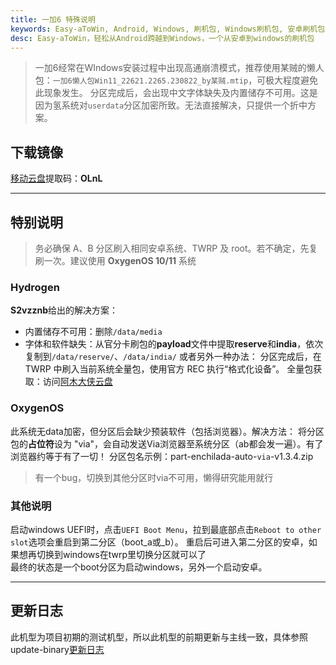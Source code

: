 ```yaml
---
title: 一加6 特殊说明
keywords: Easy-aToWin, Android, Windows, 刷机包, Windows刷机包, 安卓刷机包,  Windows11, Windows10, Windows 11 arm, Windows 10 arm, 安卓刷Windows, 小米刷Windows, 一加刷Windows, 红米刷Windows, 亦魔
desc: Easy-aToWin，轻松从Android跨越到Windows，一个从安卓到windows的刷机包
---
```


>一加6经常在WIndows安装过程中出现高通崩溃模式，推荐使用某贼的懒人包：`一加6懒人包Win11_22621.2265.230822_by某贼.mtip`，可极大程度避免此现象发生。
> 分区完成后，会出现中文字体缺失及内置储存不可用。这是因为氢系统对`userdata`分区加密所致。无法直接解决，只提供一个折中方案。


## 下载镜像
[移动云盘](https://caiyun.139.com/m/i?1N5BTrmYVrgDh)提取码：**OLnL**

---

## 特别说明
> 务必确保 A、B 分区刷入相同安卓系统、TWRP 及 root。若不确定，先复刷一次。建议使用 **OxygenOS 10/11** 系统

### Hydrogen
**S2vzznb**给出的解决方案：
+ 内置储存不可用：删除`/data/media`
+ 字体和软件缺失：从官分卡刷包的**payload**文件中提取**reserve**和**india**，依次复制到`/data/reserve/`、`/data/india/`
或者另外一种办法：
分区完成后，在 TWRP 中刷入当前系统全量包，使用官方 REC 执行“格式化设备”。
全量包获取：访问[阿木大侠云盘](https://yun.daxiaamu.com/OnePlus_Roms)
### OxygenOS
此系统无data加密，但分区后会缺少预装软件（包括浏览器）。解决方法：
将分区包的**占位符**设为 "via"，会自动发送Via浏览器至系统分区（ab都会发一遍）。有了浏览器约等于有了一切！
分区包名示例：part-enchilada-auto-`via`-v1.3.4.zip
> 有一个bug，切换到其他分区时via不可用，懒得研究能用就行
### 其他说明
启动windows UEFI时，点击`UEFI Boot Menu`，拉到最底部点击`Reboot to other slot`选项会重启到第二分区（boot_a或_b）。
重启后可进入第二分区的安卓，如果想再切换到windows在twrp里切换分区就可以了  
最终的状态是一个boot分区为启动windows，另外一个启动安卓。

---

## 更新日志
此机型为项目初期的测试机型，所以此机型的前期更新与主线一致，具体参照update-binary[更新日志](../more/update.md)

